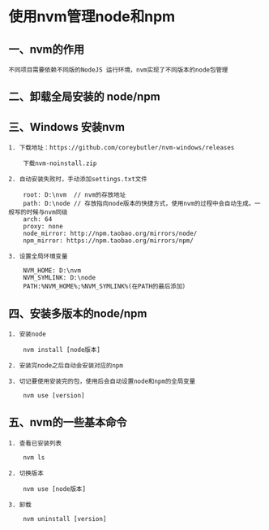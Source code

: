 # 使用nvm管理node和npm

## 一、nvm的作用

    不同项目需要依赖不同版的NodeJS 运行环境，nvm实现了不同版本的node包管理

## 二、卸载全局安装的 node/npm

## 三、Windows 安装nvm

    1. 下载地址：https://github.com/coreybutler/nvm-windows/releases
    
    	下载nvm-noinstall.zip
    
    2. 自动安装失败时，手动添加settings.txt文件
    
        root: D:\nvm  // nvm的存放地址
        path: D:\node // 存放指向node版本的快捷方式，使用nvm的过程中会自动生成。一般写的时候与nvm同级
        arch: 64
        proxy: none 
        node_mirror: http://npm.taobao.org/mirrors/node/
        npm_mirror: https://npm.taobao.org/mirrors/npm/
    
    3. 设置全局环境变量
    
        NVM_HOME: D:\nvm
        NVM_SYMLINK: D:\node
        PATH:%NVM_HOME%;%NVM_SYMLINK%(在PATH的最后添加）

## 四、安装多版本的node/npm

    1. 安装node
    
        nvm install [node版本]
    
    2. 安装完node之后自动会安装对应的npm
    
    3. 切记要使用安装完的包，使用后会自动设置node和npm的全局变量
    
        nvm use [version]

## 五、nvm的一些基本命令

    1. 查看已安装列表
    
    	nvm ls
    
    2. 切换版本
    
    	nvm use [node版本]
    
    3. 卸载
    
    	nvm uninstall [version]
